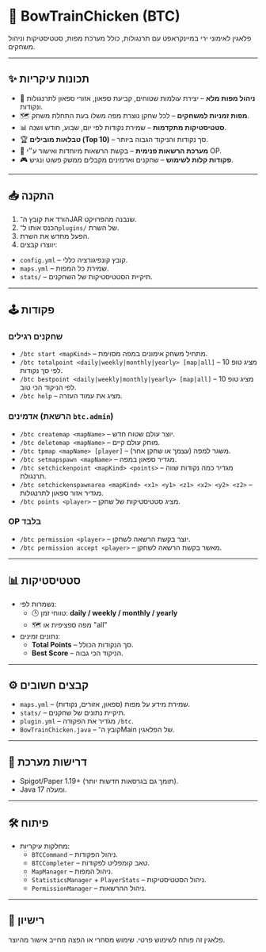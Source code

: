 # 🐔 BowTrainChicken (BTC)

פלאגין לאימוני ירי במיינקראפט עם תרנגולות, כולל מערכת מפות, סטטיסטיקות וניהול משחקים.

---

## ✨ תכונות עיקריות
- 📌 **ניהול מפות מלא** – יצירת עולמות שטוחים, קביעת ספאון, אזורי ספאון לתרנגולות ונקודות.
- 🗺️ **מפות זמניות למשחקים** – לכל שחקן נוצרת מפה משלו בעת התחלת משחק.
- 📊 **סטטיסטיקות מתקדמות** – שמירת נקודות לפי יום, שבוע, חודש ושנה.
- 🏆 **טבלאות מובילים (Top 10)** – סך נקודות והניקוד הגבוה ביותר.
- 🔑 **מערכת הרשאות פנימית** – בקשת הרשאות מיוחדות ואישור ע״י OP.
- 🎮 **פקודות קלות לשימוש** – שחקנים ואדמינים מקבלים ממשק פשוט ונגיש.

---

## 📥 התקנה
1. הורד את קובץ ה־JAR שנבנה מהפרויקט.
2. הכנס אותו ל־`plugins/` של השרת.
3. הפעל מחדש את השרת.
4. יווצרו קבצים:
  - `config.yml` – קובץ קונפיגורציה כללי.
  - `maps.yml` – שמירת כל המפות.
  - `stats/` – תיקיית הסטטיסטיקות של השחקנים.

---

## 🕹️ פקודות

### שחקנים רגילים
- `/btc start <mapKind>` – מתחיל משחק אימונים במפה מסוימת.
- `/btc totalpoint <daily|weekly|monthly|yearly> [map|all]` – מציג טופ 10 לפי סך נקודות.
- `/btc bestpoint <daily|weekly|monthly|yearly> [map|all]` – מציג טופ 10 לפי הניקוד הכי טוב.
- `/btc help` – מציג את עמוד העזרה.

### אדמינים (הרשאת `btc.admin`)
- `/btc createmap <mapName>` – יוצר עולם שטוח חדש.
- `/btc deletemap <mapName>` – מוחק עולם קיים.
- `/btc tpmap <mapName> [player]` – משגר למפה (עצמך או שחקן אחר).
- `/btc setmapspawn <mapName>` – מגדיר ספאון במפה.
- `/btc setchickenpoint <mapKind> <points>` – מגדיר כמה נקודות שווה תרנגולת.
- `/btc setchickenspawnarea <mapKind> <x1> <y1> <z1> <x2> <y2> <z2>` – מגדיר אזור ספאון לתרנגולות.
- `/btc points <player>` – מציג סטטיסטיקות של שחקן.

### OP בלבד
- `/btc permission <player>` – יוצר בקשת הרשאה לשחקן.
- `/btc permission accept <player>` – מאשר בקשת הרשאה לשחקן.

---

## 📊 סטטיסטיקות
- נשמרות לפי:
  - 🕒 טווחי זמן: **daily / weekly / monthly / yearly**
  - 🗺️ מפה ספציפית או "all"
- נתונים זמינים:
  - **Total Points** – סך הנקודות הכולל.
  - **Best Score** – הניקוד הכי גבוה.

---

## ⚙️ קבצים חשובים
- `maps.yml` – שמירת מידע על מפות (ספאון, אזורים, נקודות).
- `stats/` – תיקיית נתונים של שחקנים.
- `plugin.yml` – מגדיר את הפקודה `/btc`.
- `BowTrainChicken.java` – קובץ ה־Main של הפלאגין.

---

## 📌 דרישות מערכת
- Spigot/Paper 1.19+ (תומך גם בגרסאות חדשות יותר).
- Java 17 ומעלה.

---

## 🛠️ פיתוח
- מחלקות עיקריות:
  - `BTCCommand` – ניהול הפקודות.
  - `BTCCompleter` – טאב קומפליט לפקודות.
  - `MapManager` – ניהול המפות.
  - `StatisticsManager` + `PlayerStats` – ניהול הסטטיסטיקות.
  - `PermissionManager` – ניהול ההרשאות.

---

## 📄 רישיון
פלאגין זה פותח לשימוש פרטי. שימוש מסחרי או הפצה מחייב אישור מהיוצר.

